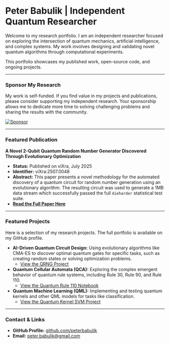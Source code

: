 # Peter Babulik | Independent Quantum Researcher

Welcome to my research portfolio. I am an independent researcher focused on exploring the intersection of quantum mechanics, artificial intelligence, and complex systems. My work involves designing and validating novel quantum algorithms through computational experiments.

This portfolio showcases my published work, open-source code, and ongoing projects.

---

### **Sponsor My Research**

My work is self-funded. If you find value in my projects and publications, please consider supporting my independent research. Your sponsorship allows me to dedicate more time to solving challenging problems and sharing the results with the community.

[<img src="https://img.shields.io/static/v1?label=Sponsor&message=%E2%9D%A4&logo=GitHub&color=%23fe8e86" alt="Sponsor" />](https://github.com/sponsors/peterbabulik)

---

### **Featured Publication**

**A Novel 2-Qubit Quantum Random Number Generator Discovered Through Evolutionary Optimization**
*   **Status:** Published on viXra, July 2025
*   **Identifier:** viXra:2507.0048
*   **Abstract:** This paper presents a novel methodology for the automated discovery of a quantum circuit for random number generation using an evolutionary algorithm. The resulting circuit was used to generate a 1MB data stream which successfully passed the full `dieharder` statistical test suite.
*   **[Read the Full Paper Here](https://vixra.org/abs/2507.0048)**

---

### **Featured Projects**

Here is a selection of my research projects. The full portfolio is available on my GitHub profile.

*   **AI-Driven Quantum Circuit Design:** Using evolutionary algorithms like CMA-ES to discover optimal quantum gates for specific tasks, such as creating random states or solving optimization problems.
    *   [View the QRNG Project](https://github.com/peterbabulik/QuantumWalker/blob/main/QGF_QRN_dieharder_test.ipynb)
*   **Quantum Cellular Automata (QCA):** Exploring the complex emergent behavior of quantum rule systems, including Rule 30, Rule 90, and Rule 110.
    *   [View the Quantum Rule 110 Notebook](https://github.com/peterbabulik/QuantumWalker/blob/main/QuantumRule110.ipynb)
*   **Quantum Machine Learning (QML):** Implementing and testing quantum kernels and other QML models for tasks like classification.
    *   [View the Quantum Kernel SVM Project](https://github.com/peterbabulik/QuantumWalker/blob/main/Quantum_Kernel_SVM_on_QPU.ipynb)

---

### **Contact & Links**

*   **GitHub Profile:** [github.com/peterbabulik](https://github.com/peterbabulik)
*   **Email:** [peter.babulik@gmail.com](mailto:peter.babulik@gmail.com)
